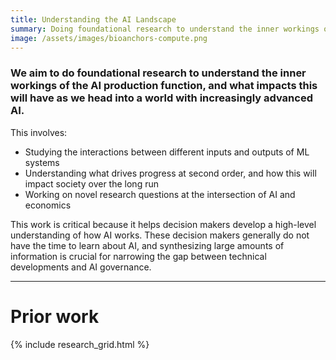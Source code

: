 ```yaml
---
title: Understanding the AI Landscape
summary: Doing foundational research to understand the inner workings of the AI production function, and what impacts this will have as we head into a world with increasingly advanced AI. 
image: /assets/images/bioanchors-compute.png
---
```


### We aim to do foundational research to understand the inner workings of the AI production function, and what impacts this will have as we head into a world with increasingly advanced AI. 

This involves: 
- Studying the interactions between different inputs and outputs of ML systems
- Understanding what drives progress at second order, and how this will impact society over the long run
- Working on novel research questions at the intersection of AI and economics

This work is critical because it helps decision makers develop a high-level understanding of how AI works. These decision makers generally do not have the time to learn about AI, and synthesizing large amounts of information is crucial for narrowing the gap between technical developments and AI governance. 

---
# Prior work

{% include research_grid.html %}
